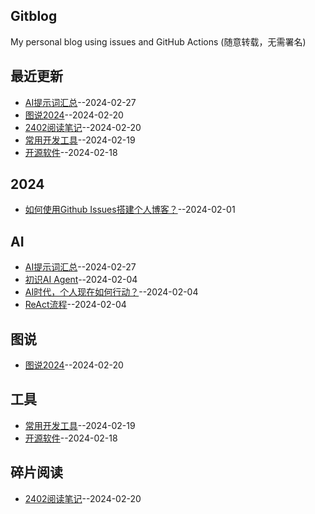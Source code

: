 ## Gitblog
My personal blog using issues and GitHub Actions (随意转载，无需署名)

## 最近更新
- [AI提示词汇总](https://github.com/humyna/gitblog/issues/9)--2024-02-27
- [图说2024](https://github.com/humyna/gitblog/issues/8)--2024-02-20
- [2402阅读笔记](https://github.com/humyna/gitblog/issues/7)--2024-02-20
- [常用开发工具](https://github.com/humyna/gitblog/issues/6)--2024-02-19
- [开源软件](https://github.com/humyna/gitblog/issues/5)--2024-02-18
## 2024
- [如何使用Github Issues搭建个人博客？](https://github.com/humyna/gitblog/issues/1)--2024-02-01
## AI
- [AI提示词汇总](https://github.com/humyna/gitblog/issues/9)--2024-02-27
- [初识AI Agent](https://github.com/humyna/gitblog/issues/4)--2024-02-04
- [AI时代，个人现在如何行动？](https://github.com/humyna/gitblog/issues/3)--2024-02-04
- [ReAct流程](https://github.com/humyna/gitblog/issues/2)--2024-02-04
## 图说
- [图说2024](https://github.com/humyna/gitblog/issues/8)--2024-02-20
## 工具
- [常用开发工具](https://github.com/humyna/gitblog/issues/6)--2024-02-19
- [开源软件](https://github.com/humyna/gitblog/issues/5)--2024-02-18
## 碎片阅读
- [2402阅读笔记](https://github.com/humyna/gitblog/issues/7)--2024-02-20
